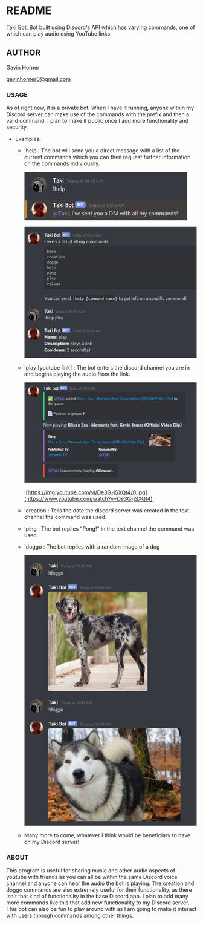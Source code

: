 # README
Taki Bot: Bot built using Discord's API which has varying commands, one of which can play audio using YouTube links.

## AUTHOR
Gavin Horner

gavinhorner0@gmail.com

### USAGE
As of right now, it is a private bot. When I have it running, anyone within my Discord server can make use of the commands with the prefix and then a valid command. I plan to make it public once I add more functionality and security.

- Examples:
    - !help : The bot will send you a direct message with a list of the current commands which you can then request further information on the commands individually.
    
        ![](/examples/!help_example_1.PNG)
        
        ![](/examples/!help_example_2.PNG)
    - !play [youtube link] : The bot enters the discord channel you are in and begins playing the audio from the link.
    
        ![](/examples/!play_ending_example.PNG)
        
        ![https://img.youtube.com/vi/De3G-jSXQt4/0.jpg](https://www.youtube.com/watch?v=De3G-jSXQt4)
    - !creation : Tells the date the discord server was created in the text channel the command was used.
    - !ping : The bot replies "Pong!" in the text channel the command was used.
    - !doggo : The bot replies with a random image of a dog
    
        ![](/examples/!doggo_example.PNG)
    - Many more to come, whatever I think would be beneficiary to have on my Discord server!

### ABOUT
This program is useful for sharing music and other audio aspects of youtube with friends as you can all be within the same Discord voice channel and anyone can hear the audio the bot is playing. The creation and doggo commands are also extremely useful for their functionality, as there isn't that kind of functionality in the base Discord app. I plan to add many more commands like this that add new functionality to my Discord server. This bot can also be fun to play around with as I am going to make it interact with users through commands among other things.
